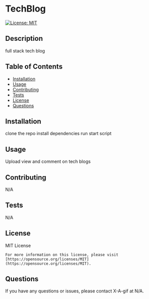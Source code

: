 # TechBlog

[![License: MIT](https://img.shields.io/badge/License-MIT-yellow.svg)](https://opensource.org/licenses/MIT)

## Description

full stack tech blog

## Table of Contents

- [Installation](#installation)
- [Usage](#usage)
- [Contributing](#contributing)
- [Tests](#tests)
- [License](#license)
- [Questions](#questions)

## Installation

clone the repo install dependencies run start script

## Usage

Upload view and comment on tech blogs

## Contributing

N/A

## Tests

N/A

## License

MIT License

    For more information on this license, please visit [https://opensource.org/licenses/MIT](https://opensource.org/licenses/MIT).

## Questions

If you have any questions or issues, please contact X-A-gif at N/A.
